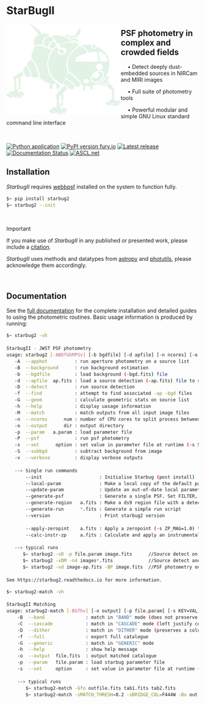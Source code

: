 # StarBugII

<img src="docs/source/_static/images/starbug.png" align="left" width="300px"/>


## PSF photometry in complex and crowded fields

&emsp; • Detect deeply dust-embedded sources in NIRCam and MIRI images

&emsp; • Full suite of photometry tools

&emsp; • Powerful modular and simple GNU Linux standard command line interface


<br clear="left"/>

[![Python application](https://github.com/conornally/starbug2/actions/workflows/python-app.yml/badge.svg)](https://github.com/conornally/starbug2/actions/workflows/python-app.yml)
[![PyPI version fury.io](https://badge.fury.io/py/starbug2.svg)](https://pypi.python.org/pypi/starbug2/)
[![Latest release](https://badgen.net/github/release/conornally/starbug2)](https://github.com/conornally/starbug2/releases)
[![Documentation Status](https://readthedocs.org/projects/starbug2/badge/?version=latest)](https://starbug2.readthedocs.io/en/latest/?badge=latest)
[![ASCL.net](https://img.shields.io/badge/ascl-2309.012-blue.svg?colorB=262255)](https://ascl.net/2309.012)


## Installation

*StarbugII* requires [webbpsf](https://webbpsf.readthedocs.io/en/latest/installation.html) installed on the system to function fully.

```bash
$~ pip install starbug2
$~ starbug2 --init
```
</br>

> [!IMPORTANT]
> If you make use of *StarbugII* in any published or presented work, please include a [citation](https://ui.adsabs.harvard.edu/abs/2023ascl.soft09012N/abstract).
> 
> *StarbugII* uses methods and datatypes from [astropy](https://docs.astropy.org/en/stable/) and [photutils](https://photutils.readthedocs.io/en/stable), please acknowledge them accordingly.

</br>

## Documentation

See the [full documentation](https://starbug2.readthedocs.io/en/latest/?badge=latest) for the complete installation and detailed guides to using the photometric routines.
Basic usage information is produced by running:
```bash
$~ starbug2 -vh

StarbugII - JWST PSF photometry
usage: starbug2 [-ABDfGhMPSv] [-b bgdfile] [-d apfile] [-n ncores] [-o ouput] [-p file.param] [-s opt=val] image.fits ...
   -A  --apphot          : run aperture photometry on a source list
   -B  --background      : run background estimation
   -b  --bgdfile         : load background (-bgd.fits) file
   -d  --apfile  ap.fits : load a source detection (-ap.fits) file to skip the source detection step
   -D  --detect          : run source detection
   -f  --find            : attempt to find associated -ap -bgd files
   -G  --geom            : calculate geometric stats on source list
   -h  --help            : display uasage information
   -M  --match           : match outputs from all input image files
   -n  --ncores      num : number of CPU cores to split process between
   -o  --output      dir : output directory
   -p  --param   a.param : load parameter file
   -P  --psf             : run psf photometry
   -s  --set      option : set value in parameter file at runtime (-s SIGSKY=3)
   -S  --subbgd          : subtract background from image
   -v  --verbose         : display verbose outputs

   --> Single run commands
       --init                     : Initialise Starbug (post install)
       --local-param              : Make a local copy of the default parameter file
       --update-param             : Update an out-of-date local parameter file
       --generate-psf             : Generate a single PSF. Set FILTER, DET_NAME, PSF_SIZE with -s
       --generate-region   a.fits : Make a ds9 region file with a detection file
       --generate-run      *.fits : Generate a simple run script
       --version                  : Print starbug2 version

       --apply-zeropint    a.fits : Apply a zeropoint (-s ZP_MAG=1.0) to a.fits
       --calc-instr-zp     a.fits : Calculate and apply an instrumental zero point onto a.fits

   --> typical runs
      $~ starbug2 -vD -p file.param image.fits      //Source detect on image with a parameter file
      $~ starbug2 -vDM -n4 images*.fits             //Source detect and match outputs of a list of images
      $~ starbug2 -vd image-ap.fits -BP image.fits  //PSF photometry on an image with a source file (image-ap.fits)

See https://starbug2.readthedocs.io for more information.
```

```bash
$~ starbug2-match -vh

StarbugII Matching
usage: starbug2-match [-BGfhv] [-o output] [-p file.param] [-s KEY=VAL] table.fits ...
    -B  --band               : match in "BAND" mode (does not preserve a column for every frame)
    -C  --cascade            : match in "CASCADE" mode (left justify columns)
    -D  --dither             : match in "DITHER" mode (preserves a column for every frame)
    -f  --full               : export full catalogue
    -G  --generic            : match in "GENERIC" mode
    -h  --help               : show help message
    -o  --output  file.fits  : output matched catalogue
    -p  --param   file.param : load starbug parameter file
    -s  --set     option     : set value in parameter file at runtime (-s MATCH_THRESH=1)

    --> typical runs
       $~ starbug2-match -Gfo outfile.fits tab1.fits tab2.fits
       $~ starbug2-match -sMATCH_THRESH=0.2 -sBRIDGE_COL=F444W -Bo out.fits F*W.fits
```
